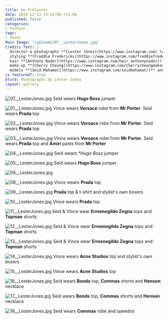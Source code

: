 ```yaml
---
title: Se Prélasser
date: 2018-12-13 15:54:00 +11:00
published: false
categories:
- Fashion
tags:
- Shoot
Main Image: "/uploads/07__LesterJones.jpg"
Credits Text: |-
  director & photographs **[Lester Jones](https://www.instagram.com/_lesterjones/)** at **[Company1](https://www.instagram.com/company1agency/)**
  styling **[Freddie Fredericks](https://www.instagram.com/freddiefredericks/)**
  hair **[Anthony Nader](https://www.instagram.com/hair_anthonynader/)**
  make-up **[Cherry Cheung](https://www.instagram.com/cherrycheungmakeup/)**
  models **[Seid Mahamat](https://www.instagram.com/seidmahamat/)** and **[Vince O'Malley](https://www.instagram.com/v_dogz/)** at **[Kult](https://www.instagram.com/kultaustralia/)**
is featured?: true
blurb: Photographs by Lester Jones
layout: gallery
---
```


![07__LesterJones.jpg](/uploads/07__LesterJones.jpg)
Seid wears **Hugo Boss** jumper

![01__LesterJones.jpg](/uploads/01__LesterJones.jpg)
Vince wears **Versace** robe from **Mr Porter**. Seid wears **Prada** top

![02__LesterJones.jpg](/uploads/02__LesterJones.jpg)
Vince wears **Versace** robe from **Mr Porter**. Seid wears **Prada** top

![03__LesterJones.jpg](/uploads/03__LesterJones.jpg)
Vince wears **Versace** robe from **Mr Porter**. Seid wears **Prada** top and **Amiri** pants from **Mr Porter**

![04__LesterJones.jpg](/uploads/04__LesterJones.jpg)
Seid wears **Hugo Boss* jumper

![05__LesterJones.jpg](/uploads/05__LesterJones.jpg)
Seid wears **Hugo Boss** jumper

![06__LesterJones.jpg](/uploads/06__LesterJones.jpg)

![08__LesterJones.jpg](/uploads/08__LesterJones.jpg)
Vince wears **Prada** top

![09__LesterJones.jpg](/uploads/09__LesterJones.jpg)
**Prada** top & t-shirt and stylist's own boxers

![10__LesterJones.jpg](/uploads/10__LesterJones.jpg)
Vince wears **Prada** top

![11__LesterJones.jpg](/uploads/11__LesterJones.jpg)
Seid & Vince wear **Ermenegildo Zegna** tops and **Topman** shorts

![12__LesterJones.jpg](/uploads/12__LesterJones.jpg)
Seid & Vince wear **Ermenegildo Zegna** tops and **Topman** shorts

![13__LesterJones.jpg](/uploads/13__LesterJones.jpg)
Seid & Vince wear **Ermenegildo Zegna** tops and **Topman** shorts

![14__LesterJones.jpg](/uploads/14__LesterJones.jpg)
Vince wears **Acne Studios** top and stylist's own boxers

![15__LesterJones.jpg](/uploads/15__LesterJones.jpg)
Vince wears **Acne Studios** top

![16__LesterJones.jpg](/uploads/16__LesterJones.jpg)
Seid wears **Bonds** top, **Commas** shorts and **Henson** necklace

![17__LesterJones.jpg](/uploads/17__LesterJones.jpg)
Seid wears **Bonds** top, **Commas** shorts and **Henson** necklace

![18__LesterJones.jpg](/uploads/18__LesterJones.jpg)
Seid wears **Commas** robe and speedos
